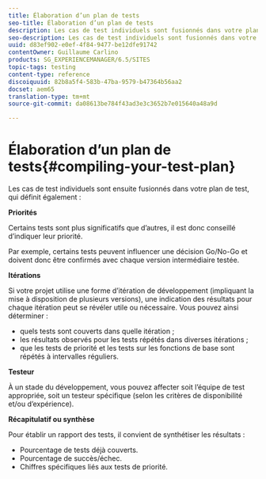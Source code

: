```yaml
---
title: Élaboration d’un plan de tests
seo-title: Élaboration d’un plan de tests
description: Les cas de test individuels sont fusionnés dans votre plan de test
seo-description: Les cas de test individuels sont fusionnés dans votre plan de test
uuid: d83ef902-e0ef-4f84-9477-be12dfe91742
contentOwner: Guillaume Carlino
products: SG_EXPERIENCEMANAGER/6.5/SITES
topic-tags: testing
content-type: reference
discoiquuid: 82b8a5f4-583b-47ba-9579-b47364b56aa2
docset: aem65
translation-type: tm+mt
source-git-commit: da08613be784f43ad3e3c3652b7e015640a48a9d

---
```



# Élaboration d’un plan de tests{#compiling-your-test-plan}

Les cas de test individuels sont ensuite fusionnés dans votre plan de test, qui définit également :

**Priorités**

Certains tests sont plus significatifs que d’autres, il est donc conseillé d’indiquer leur priorité.

Par exemple, certains tests peuvent influencer une décision Go/No-Go et doivent donc être confirmés avec chaque version intermédiaire testée.

**Itérations**

Si votre projet utilise une forme d’itération de développement (impliquant la mise à disposition de plusieurs versions), une indication des résultats pour chaque itération peut se révéler utile ou nécessaire. Vous pouvez ainsi déterminer :

* quels tests sont couverts dans quelle itération ;
* les résultats observés pour les tests répétés dans diverses itérations ;
* que les tests de priorité et les tests sur les fonctions de base sont répétés à intervalles réguliers.

**Testeur**

À un stade du développement, vous pouvez affecter soit l’équipe de test appropriée, soit un testeur spécifique (selon les critères de disponibilité et/ou d’expérience).

**Récapitulatif ou synthèse**

Pour établir un rapport des tests, il convient de synthétiser les résultats :

* Pourcentage de tests déjà couverts.
* Pourcentage de succès/échec.
* Chiffres spécifiques liés aux tests de priorité.

